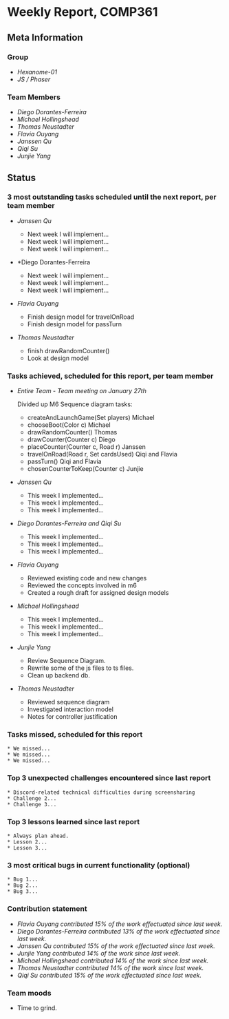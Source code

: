 # Weekly Report, COMP361

## Meta Information

### Group

 * *Hexanome-01*
 * *JS / Phaser*

### Team Members

 * *Diego Dorantes-Ferreira*
 * *Michael Hollingshead*
 * *Thomas Neustadter*
 * *Flavia Ouyang*
 * *Janssen Qu*
 * *Qiqi Su*
 * *Junjie Yang*

## Status

### 3 most outstanding tasks scheduled until the next report, per team member

* *Janssen Qu*
    * Next week I will implement...
    * Next week I will implement...
    * Next week I will implement...

* *Diego Dorantes-Ferreira
    * Next week I will implement...
    * Next week I will implement...
    * Next week I will implement...

 * *Flavia Ouyang*
    * Finish design model for travelOnRoad
    * Finish design model for passTurn

 * *Thomas Neustadter*
    * finish drawRandomCounter()
    * Look at design model


### Tasks achieved, scheduled for this report, per team member

* *Entire Team - Team meeting on January 27th*
    
   Divided up M6 Sequence diagram tasks:
    * createAndLaunchGame(Set<Player> players) Michael
    * chooseBoot(Color c) Michael
    * drawRandomCounter() Thomas
    * drawCounter(Counter c) Diego
    * placeCounter(Counter c, Road r) Janssen
    * travelOnRoad(Road r, Set<Card> cardsUsed) Qiqi and Flavia
    * passTurn() Qiqi and Flavia
    * chosenCounterToKeep(Counter c) Junjie
    

* *Janssen Qu*
    * This week I implemented...
    * This week I implemented...
    * This week I implemented...
    
* *Diego Dorantes-Ferreira and Qiqi Su*
    * This week I implemented...
    * This week I implemented...
    * This week I implemented...

 * *Flavia Ouyang*
    * Reviewed existing code and new changes
    * Reviewed the concepts involved in m6
    * Created a rough draft for assigned design models
 
 * *Michael Hollingshead*
    * This week I implemented...
    * This week I implemented...
    * This week I implemented...
    
 * *Junjie Yang*
    * Review Sequence Diagram.
    * Rewrite some of the js files to ts files.
    * Clean up backend db.

 * *Thomas Neustadter*
    * Reviewed sequence diagram
    * Investigated interaction model
    * Notes for controller justification

### Tasks missed, scheduled for this report

    * We missed...
    * We missed...
    * We missed...

### Top 3 unexpected challenges encountered since last report

    * Discord-related technical difficulties during screensharing
    * Challenge 2...
    * Challenge 3...

### Top 3 lessons learned since last report

    * Always plan ahead.
    * Lesson 2...
    * Lesson 3...

### 3 most critical bugs in current functionality (optional)

    * Bug 1...
    * Bug 2...
    * Bug 3...

### Contribution statement

 * *Flavia Ouyang contributed 15% of the work effectuated since last week.*
 * *Diego Dorantes-Ferreira contributed 13% of the work effectuated since last week.*
 * *Janssen Qu contributed 15% of the work effectuated since last week.*
 * *Junjie Yang contributed 14% of the work since last week.*
 * *Michael Hollingshead contributed 14% of the work since last week.*
 * *Thomas Neustadter contributed 14% of the work since last week.*
 * *Qiqi Su contributed 15% of the work effectuated since last week.*

### Team moods

 * Time to grind.
